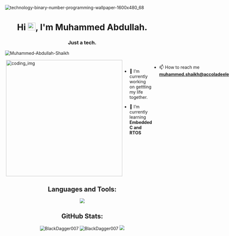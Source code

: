 ![technology-binary-number-programming-wallpaper-1600x480_68](https://user-images.githubusercontent.com/88621342/202923774-e8529a32-8047-4fad-98e0-71b550230481.jpg)
<h1 align="center">Hi <img src="https://media.giphy.com/media/hvRJCLFzcasrR4ia7z/giphy.gif" width="25px">, I'm Muhammed Abdullah.</h1>
<h3 align="center">Just a tech.</h3>

 <p align="left"> <img src="https://komarev.com/ghpvc/?username=Muhammed-Abdullah-Shaikh&label=Profile%20views&color=0e75b6&style=flat" alt="Muhammed-Abdullah-Shaikh" /> </p>
 
<div style="display:flex">
  <img align="right" alt="coding_img" width="380" src="https://media.giphy.com/media/RbDKaczqWovIugyJmW/giphy.gif">
  </p>

- 🔭 I’m currently working on gettting my life together.

- 🌱 I’m currently learning **Embedded C and RTOS**

<!-- - 👯 I’m looking to collaborate on **Flutter projects** -->

<!-- - 💬 Ask me about **flutter, firebase, nodejs** -->

- 📫 How to reach me **muhammed.shaikh@accoladeelectronics.com**

<!-- - 🐍 `print(random.choice(dev_quote))` -->
</div>



<h2 align="center">Languages and Tools:</h2>
<p align="center"> 
  <img src="https://skillicons.dev/icons?i=pytorch,python,c,cpp,ai,vim,vscode,flask,firebase,discord,linux,ros,raspberrypi,docker,selenium&perline=10">
</p>


<h2 align="center">GitHub Stats:</h3>
<div align="center">

<img src="https://github-readme-stats.vercel.app/api/top-langs?username=Muhammed-Abdullah-Shaikh&layout=compact&include_all_commits=true&count_private=true&show_icons=true&line_height=20&title_color=7A7ADB&icon_color=2234AE&text_color=D3D3D3&bg_color=0,000000,130F40" alt="BlackDagger007" />

<img src="https://github-readme-stats.vercel.app/api?username=Muhammed-Abdullah-Shaikh&show_icons=true&line_height=20&title_color=7A7ADB&icon_color=2234AE&text_color=D3D3D3&bg_color=0,000000,130F40&include_all_commits=true&count_private=true" alt="BlackDagger007" />

<img src="https://github-readme-streak-stats.herokuapp.com/?user=Muhammed-Abdullah-Shaikh&border=D3D3D3&sideNums=7A7ADB&background=130F40&stroke=6842DB&currStreakNum=7A7ADB&ring=5B3CDD&fire=D3D351&currStreakLabel=D3D3D3&sideLabels=D3D3D3&dates=A3A3A3" />

</div>
